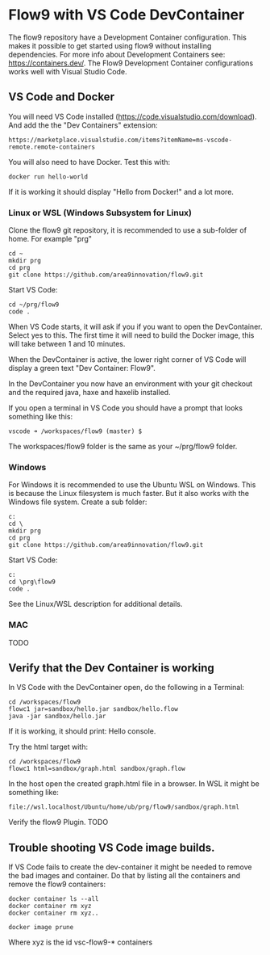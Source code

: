 # Flow9 with VS Code DevContainer

The flow9 repository have a Development Container configuration. This makes it possible to get started using flow9 without installing dependencies. For more info about Development Containers see: https://containers.dev/. The Flow9 Development Container configurations works well with Visual Studio Code. 

## VS Code and Docker

You will need VS Code installed (https://code.visualstudio.com/download). And add the the "Dev Containers" extension: 

	https://marketplace.visualstudio.com/items?itemName=ms-vscode-remote.remote-containers

You will also need to have Docker. Test this with: 

	docker run hello-world

If it is working it should display "Hello from Docker!" and a lot more.

### Linux or WSL (Windows Subsystem for Linux)

Clone the flow9 git repository, it is recommended to use a sub-folder of home. For example "prg"

	cd ~
	mkdir prg
	cd prg
	git clone https://github.com/area9innovation/flow9.git

Start VS Code: 

	cd ~/prg/flow9
	code .

When VS Code starts, it will ask if you if you want to open the DevContainer. Select yes to this. The first time it will need to build the Docker image, this will take between 1 and 10 minutes.

When the DevContainer is active, the lower right corner of VS Code will display a green text "Dev Container: Flow9". 

In the DevContainer you now have an environment with your git checkout and the required java, haxe and haxelib installed. 

If you open a terminal in VS Code you should have a prompt that looks something like this: 

	vscode ➜ /workspaces/flow9 (master) $ 

The workspaces/flow9 folder is the same as your ~/prg/flow9 folder. 

### Windows

For Windows it is recommended to use the Ubuntu WSL on Windows. This is because the Linux filesystem is much faster. But it also works with the Windows file system. Create a sub folder: 

	c:
	cd \
	mkdir prg
	cd prg
	git clone https://github.com/area9innovation/flow9.git

Start VS Code: 

	c:
	cd \prg\flow9
	code .

See the Linux/WSL description for additional details. 

### MAC

TODO

## Verify that the Dev Container is working

In VS Code with the DevContainer open, do the following in a Terminal: 

	cd /workspaces/flow9
	flowc1 jar=sandbox/hello.jar sandbox/hello.flow
	java -jar sandbox/hello.jar

If it is working, it should print: Hello console.

Try the html target with:

	cd /workspaces/flow9
	flowc1 html=sandbox/graph.html sandbox/graph.flow

In the host open the created graph.html file in a browser. In WSL it might be something like: 

	file://wsl.localhost/Ubuntu/home/ub/prg/flow9/sandbox/graph.html

Verify the flow9 Plugin. TODO

## Trouble shooting VS Code image builds. 

If VS Code fails to create the dev-container it might be needed to remove the bad images and container. Do that by listing all the containers and remove the flow9 containers:  

	docker container ls --all
	docker container rm xyz
	docker container rm xyz..

	docker image prune

Where xyz is the id vsc-flow9-* containers
